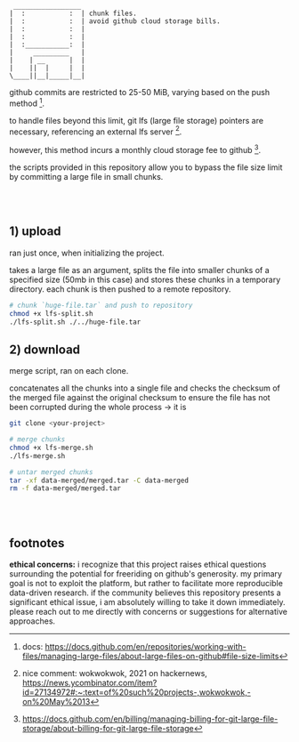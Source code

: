 ```
 _________________
|  :           :  | chunk files.
|  :           :  | avoid github cloud storage bills.
|  :           :  | 
|  :           :  | 
|  :___________:  | 
|     _________   | 
|    | __      |  |
|    ||  |     |  |
\____||__|_____|__|
```

github commits are restricted to 25-50 MiB, varying based on the push method [^1].

to handle files beyond this limit, git lfs (large file storage) pointers are necessary, referencing an external lfs server [^2].

however, this method incurs a monthly cloud storage fee to github [^3].

the scripts provided in this repository allow you to bypass the file size limit by committing a large file in small chunks.

<br><br>

## 1) upload

ran just once, when initializing the project.

takes a large file as an argument, splits the file into smaller chunks of a specified size (50mb in this case) and stores these chunks in a temporary directory. each chunk is then pushed to a remote repository.

```bash
# chunk `huge-file.tar` and push to repository
chmod +x lfs-split.sh
./lfs-split.sh ./../huge-file.tar
```

## 2) download

merge script, ran on each clone.

concatenates all the chunks into a single file and checks the checksum of the merged file against the original checksum to ensure the file has not been corrupted during the whole process → it is 

```bash
git clone <your-project>

# merge chunks
chmod +x lfs-merge.sh
./lfs-merge.sh

# untar merged chunks
tar -xf data-merged/merged.tar -C data-merged
rm -f data-merged/merged.tar
```

<br><br>

## footnotes

**ethical concerns:** i recognize that this project raises ethical questions surrounding the potential for freeriding on github's generosity. my primary goal is not to exploit the platform, but rather to facilitate more reproducible data-driven research. if the community believes this repository presents a significant ethical issue, i am absolutely willing to take it down immediately. please reach out to me directly with concerns or suggestions for alternative approaches.

[^1]: docs: https://docs.github.com/en/repositories/working-with-files/managing-large-files/about-large-files-on-github#file-size-limits
[^2]: nice comment: wokwokwok, 2021 on hackernews, https://news.ycombinator.com/item?id=27134972#:~:text=of%20such%20projects-,wokwokwok,-on%20May%2013
[^3]: https://docs.github.com/en/billing/managing-billing-for-git-large-file-storage/about-billing-for-git-large-file-storage
